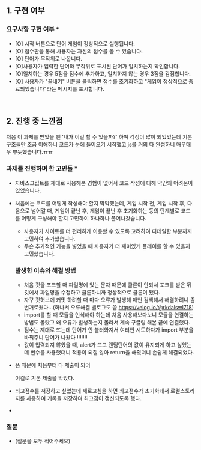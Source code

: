 <!--
## 0. 작성 참고 사항

다음 템플릿의 내용을 모두 채운 후 제출해주세요.
> 제목 옆 별표(*) 표시가 없다면 선택사항이므로 채우지 않아도 됩니다.

PR의 제목은 '[이름] 과제 제출합니다'로 통일해주세요.
(예시) [김한울] 과제 제출합니다

해당 PR을 바탕으로 면접을 진행할 예정입니다. 성실하게 작성해주세요.
또한 모든 인턴 선발을 마친 후 지원자 모두의 PR에 리뷰를 해드릴 예정입니다.
리뷰 반영은 선택 사항이니 참고 바랍니다.

해당 에디터가 어렵다면 markdown을 키워드로 검색해서 알아보세요!
-->

## 1. 구현 여부

### 요구사항 구현 여부 \*

- [O] 시작 버튼으로 단어 게임이 정상적으로 실행됩니다.
- [O] 점수판을 통해 사용자는 자신의 점수를 볼 수 있습니다.
- [O] 단어가 무작위로 나옵니다.
- [O]사용자가 입력한 단어와 무작위로 표시된 단어가 일치하는지 확인합니다.
- [O]일치하는 경우 5점을 점수에 추가하고, 일치하지 않는 경우 3점을 감점합니다.
- [O] 사용자가 "끝내기" 버튼을 클릭하면 점수를 초기화하고 "게임이 정상적으로 종료되었습니다"라는 메시지를 표시합니다.

<br>

## 2. 진행 중 느낀점
처음 이 과제를 받았을 땐 '내가 이걸 할 수 있을까?' 하며 걱정이 많이 되었었는데 기본 구조들만 조금 이해하니 코드가 눈에 들어오기 시작했고 js를 거의 다 완성하니 매우매우 뿌듯했습니다.ㅠㅠ 

### 과제를 진행하며 한 고민들 \*
- 자바스크립트를 제대로 사용해본 경험이 없어서 코드 작성에 대해 약간의 어려움이 있었습니다.
- 처음에는 코드를 어떻게 작성해야 할지 막막했는데, 게임 시작 전, 게임 시작 후, 다음으로 넘어갈 때, 게임이 끝난 후, 게임이 끝난 후 초기화하는 등의 단계별로 코드를 어떻게 구성해야 할지 고민하여 하나하나 풀어나갔습니다.
    - 사용자가 사이트를 더 편리하게 이용할 수 있도록 고려하여 디테일한 부분까지 고민하여 추가했습니다.
    - 무슨 추가적인 기능을 넣었을 때 사용자가 더 재미있게 플레이를 할 수 있을지 고민했습니다.

    ### 발생한 이슈와 해결 방법
    - 처음 깃을 포크할 때 파일명에 있는 문자 때문에 클론이 안되서 포크를 받은 뒤 깃에서 파일명을 수정하고 클론하니까 정상적으로 클론이 됐다.
    - 자꾸 깃허브에 커밋 하려할 때 마다 오류가 발생해 매번 검색해서 해결하려니 좀 번거로웠다...(화나서 오류해결 벨로그도 씀 https://velog.io/@rkdalswl718)
    - import를 할 때 모듈을 인식해야 하는데 처음 사용해보다보니 모듈을 연결하는 방법도 몰랐고 왜 오류가 발생하는지 몰라서 계속 구글링 해본 끝에 연결했다.
    - 점수는 제대로 뜨는데 단어가 안 불러와져서 여러번 시도하다가 import 부분을 바꿔주니 단어가 나왔다 !!!!!!!
    - 값이 입력되지 않았을 때, alert가 뜨고 랜덤단어의 값이 유지되게 하고 싶었는데 변수를 사용했더니 적용이 되질 않아 return을 해줬더니 손쉽게 해결되었다.
- 폼 때문에 처음부터 다 제출이 되어 <form onsubmit="event.preventDefault()"> 이걸로 기본 제출을 막았다.
- 최고점수를 저장하고 싶었는데 새로고침을 하면 최고점수가 초기화돼서 로컬스토리지를 사용하여 기록을 저장하여 최고점이 갱신되도록 했다.
- 

### 질문

- (질문을 모두 적어주세요)
